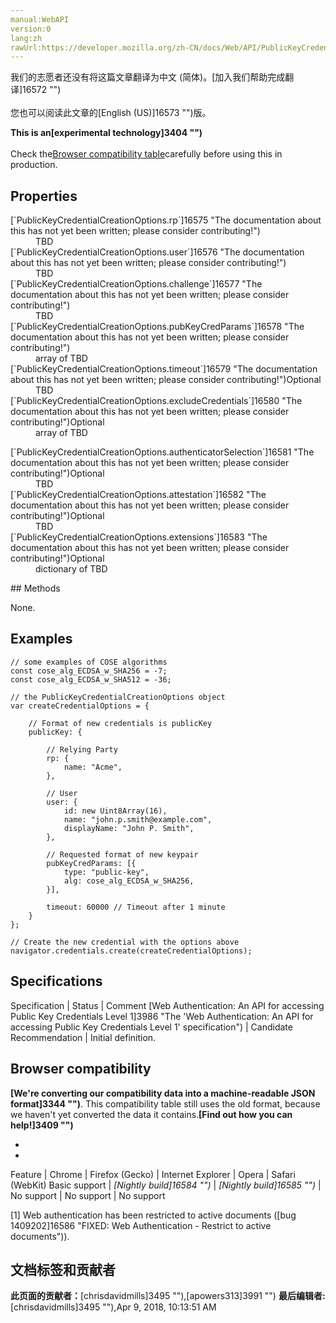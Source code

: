 ```yaml
---
manual:WebAPI
version:0
lang:zh
rawUrl:https://developer.mozilla.org/zh-CN/docs/Web/API/PublicKeyCredentialCreationOptions
---
```




<bdi>我们的志愿者还没有将这篇文章翻译为<bdi>中文 (简体)</bdi>。[加入我们帮助完成翻译]16572 "")<br></br>您也可以阅读此文章的[English (US)]16573 "")版。</bdi>






**This is an[experimental technology]3404 "")**<br></br>Check the[Browser compatibility table](%3027#Browser_compatibility "")carefully before using this in production.



## Properties<a name="Properties"></a>
<dl><dt>[`PublicKeyCredentialCreationOptions.rp`]16575 "The documentation about this has not yet been written; please consider contributing!")</dt><dd>TBD</dd><dt>[`PublicKeyCredentialCreationOptions.user`]16576 "The documentation about this has not yet been written; please consider contributing!")</dt><dd>TBD</dd><dt>[`PublicKeyCredentialCreationOptions.challenge`]16577 "The documentation about this has not yet been written; please consider contributing!")</dt><dd>TBD</dd><dt>[`PublicKeyCredentialCreationOptions.pubKeyCredParams`]16578 "The documentation about this has not yet been written; please consider contributing!")</dt><dd>array of TBD</dd><dt>[`PublicKeyCredentialCreationOptions.timeout`]16579 "The documentation about this has not yet been written; please consider contributing!")Optional</dt><dd>TBD</dd><dt>[`PublicKeyCredentialCreationOptions.excludeCredentials`]16580 "The documentation about this has not yet been written; please consider contributing!")Optional</dt><dd>array of TBD</dd></dl><dl><dt>[`PublicKeyCredentialCreationOptions.authenticatorSelection`]16581 "The documentation about this has not yet been written; please consider contributing!")Optional</dt><dd>TBD</dd><dt>[`PublicKeyCredentialCreationOptions.attestation`]16582 "The documentation about this has not yet been written; please consider contributing!")Optional</dt><dd>TBD</dd><dt>[`PublicKeyCredentialCreationOptions.extensions`]16583 "The documentation about this has not yet been written; please consider contributing!")Optional</dt><dd>dictionary of TBD</dd></dl>
## Methods<a name="Methods"></a>


None.


## Examples<a name="Examples"></a>

```
// some examples of COSE algorithms
const cose_alg_ECDSA_w_SHA256 = -7;
const cose_alg_ECDSA_w_SHA512 = -36;

// the PublicKeyCredentialCreationOptions object
var createCredentialOptions = {

    // Format of new credentials is publicKey
    publicKey: {

        // Relying Party
        rp: {
            name: "Acme",
        },

        // User
        user: {
            id: new Uint8Array(16),
            name: "john.p.smith@example.com",
            displayName: "John P. Smith",
        },

        // Requested format of new keypair
        pubKeyCredParams: [{
            type: "public-key",
            alg: cose_alg_ECDSA_w_SHA256,
        }],

        timeout: 60000 // Timeout after 1 minute
    }
};

// Create the new credential with the options above
navigator.credentials.create(createCredentialOptions);
```

## Specifications<a name="Specifications"></a>
Specification | Status | Comment 
[Web Authentication: An API for accessing Public Key Credentials Level 1]3986 "The 'Web Authentication: An API for accessing Public Key Credentials Level 1' specification") | Candidate Recommendation | Initial definition. 


## Browser compatibility<a name="Browser_compatibility"></a>


**[We&#39;re converting our compatibility data into a machine-readable JSON format]3344 "")**. This compatibility table still uses the old format, because we haven&#39;t yet converted the data it contains.**[Find out how you can help!]3409 "")**


* 
* 
Feature | Chrome | Firefox (Gecko) | Internet Explorer | Opera | Safari (WebKit) 
Basic support | <em>[Nightly build]16584 "")</em> | <em>[Nightly build]16585 "")</em> | No support | No support | No support 






[1] Web authentication has been restricted to active documents ([bug 1409202]16586 "FIXED: Web Authentication - Restrict to active documents")).




## 文档标签和贡献者
**此页面的贡献者：**[chrisdavidmills]3495 ""),[apowers313]3991 "")
**最后编辑者:**[chrisdavidmills]3495 ""),<time>Apr 9, 2018, 10:13:51 AM</time>


